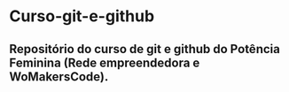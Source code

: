 # Curso-git-e-github
## Repositório do curso de git e github do Potência Feminina (Rede empreendedora e WoMakersCode).
